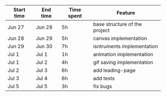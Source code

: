 |Start time|End time|Time spent|Feature                      |
|----------|--------|----------|-----------------------------|
|Jun 27    |Jun 28  |5h        |base structure of the project|
|Jun 28    |Jun 29  |5h        |canvas implementation        |
|Jun 29    |Jun 30  |7h        |isntruments implementation   |
|Jul 1     |Jul 1   |1h        |animation implementation     |
|Jul 1     |Jul 2   |4h        |gif saving  implementation   |
|Jul 2     |Jul 3   |6h        |add leading-page             |
|Jul 3     |Jul 4   |6h        |add tests                    |
|Jul 5     |Jul 5   |3h        |fix bugs                     |
